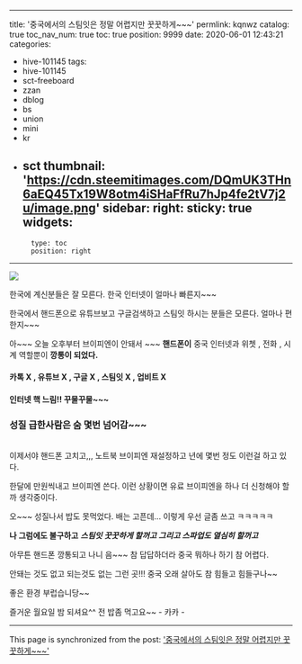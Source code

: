 
---
title: '중국에서의 스팀잇은  정말 어렵지만 꿋꿋하게~~~'
permlink: kqnwz
catalog: true
toc_nav_num: true
toc: true
position: 9999
date: 2020-06-01 12:43:21
categories:
- hive-101145
tags:
- hive-101145
- sct-freeboard
- zzan
- dblog
- bs
- union
- mini
- kr
- sct
thumbnail: 'https://cdn.steemitimages.com/DQmUK3THn6aEQ45Tx19W8otm4iSHaFfRu7hJp4fe2tV7j2u/image.png'
sidebar:
    right:
        sticky: true
widgets:
    -
        type: toc
        position: right
---


![](https://cdn.steemitimages.com/DQmUK3THn6aEQ45Tx19W8otm4iSHaFfRu7hJp4fe2tV7j2u/image.png)


한국에 계신분들은 잘 모른다. 
한국 인터넷이 얼마나 빠른지~~~

한국에서 핸드폰으로 유튜브보고 구글검색하고 스팀잇 하시는 분들은
모른다.   얼마나 편한지~~~  

아~~~ 오늘 오후부터 브이피엔이 안돼서 ~~~
**핸드폰이** 중국 인터넷과 위쳇 , 전화 , 시계 역할뿐이 
**깡통이 되었다.**  

#### 카톡  X ,  유튜브 X ,  구글 X ,  스팀잇 X  , 업비트 X
#### 인터넷 핵 느림!!  꾸물꾸물~~~
### 성질 급한사람은 숨 몇번 넘어감~~~
<br>
이제서야 핸드폰 고치고,,, 노트북  브이피엔 재설정하고
년에 몇번 정도 이런걸 하고 있다. 

한달에 만원씩내고 브이피엔 쓴다.
이런 상황이면 유료 브이피엔을 하나 더 신청해야 할까 생각중이다. 

오~~~ 성질나서 밥도 못먹었다.  배는 고픈데...
이렇게 우선 글좀 쓰고 ㅋㅋㅋㅋㅋ

**나 그럼에도 불구하고**
***스팀잇 꿋꿋하게 할꺼고 그리고 스파업도 열심히 할꺼고***

아무튼 핸드폰 깡통되고 나니 음~~~ 참 답답하더라
중국 뭐하나 하기 참 어렵다.

안돼는 것도 없고 되는것도 없는 그런 곳!!! 
중국 오래 살아도 참 힘들고 힘들구나~~

좋은 환경 부럽습니당~~ 

즐거운 월요일 밤 되셔요^^
전 밥좀 먹고요~~    - 카카 -

- - -

This page is synchronized from the post: ['중국에서의 스팀잇은  정말 어렵지만 꿋꿋하게~~~'](https://steemit.com/@kibumh/kqnwz)
